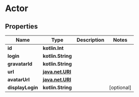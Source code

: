 
# Actor

## Properties
Name | Type | Description | Notes
------------ | ------------- | ------------- | -------------
**id** | **kotlin.Int** |  | 
**login** | **kotlin.String** |  | 
**gravatarId** | **kotlin.String** |  | 
**url** | [**java.net.URI**](java.net.URI.md) |  | 
**avatarUrl** | [**java.net.URI**](java.net.URI.md) |  | 
**displayLogin** | **kotlin.String** |  |  [optional]




